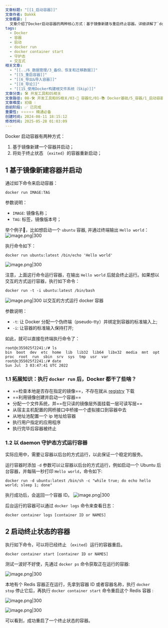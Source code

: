 ```yaml
---
文章标题: "[[1_启动容器]]"
文章作者: Dakkk
文章概要: |
  文章介绍了Docker启动容器的两种核心方式：基于镜像新建与重启终止容器。详细讲解了`docker run`命令的普通、交互式及守护态用法，并简述了其执行流程，最后演示了`docker container start`命令。
tags:
  - Docker
  - 容器
  - 启动
  - docker run
  - docker container start
  - 守护态
  - 交互式
相关文章:
  - "[[../6_数据管理/3_备份、恢复和迁移数据]]"
  - "[[5_重启容器]]"
  - "[[6_导出&导入容器]]"
  - "[[0_导论]]"
  - "[[15_使用Docker构建根文件系统（Skip）]]"
文章分类: 🛠️ 开发工具和OS相关
文章路径: 08-🛠️ 开发工具和OS相关/03-🐋 容器化/01-📚 Docker基础/5_容器/1_启动容器.md
文章难度: 初级 💧
目前阶段: ✅ 已完成
重要性: ⭐⭐⭐⭐⭐ 精通必备
创建时间: 2024-08-11 18:15:12
修改时间: 2025-05-28 01:03:09
---
```


Docker 启动容器有两种方式：

1. 基于镜像新建一个容器并启动；
2. 将处于终止状态 （`exited`）的容器重新启动；
## 1 基于镜像新建容器并启动

通过如下命令来启动容器：

```
docker run IMAGE:TAG
```

参数说明：

- `IMAGE`: 镜像名称；
- `TAG`: 标签，镜像版本号；

举个例子🌰，比如想启动一个 `ubuntu` 容器, 并通过终端输出 `Hello world`：
![image.png|300](https://my-obsidian-image.oss-cn-guangzhou.aliyuncs.com/2024/05/8f9d2978c0dd56ed2914e7856d8805f7.png)

执行命令如下：
```
docker run ubuntu:latest /bin/echo 'Hello world'
```

![image.png|300](https://my-obsidian-image.oss-cn-guangzhou.aliyuncs.com/2024/05/7fe0beeb1159b89783872870ffb05c50.png)

注意，上面这行命令运行容器，在输出 `Hello world` 后就会终止运行。如果想以交互的方式运行容器，执行如下命令：

```
docker run -t -i ubuntu:latest /bin/bash
```

![image.png|300](https://my-obsidian-image.oss-cn-guangzhou.aliyuncs.com/2024/05/15a84a56d6762ec6a31b4d39dc366c38.png)
以交互的方式运行 docker 容器

参数说明：
- `-t`: 让 Docker 分配一个伪终端（pseudo-tty）并绑定到容器的标准输入上;
- `-i`: 让容器的标准输入保持打开;

如此，就可以直接在终端执行命令了：
```
root@c355025f2241:/# ls
bin  boot  dev  etc  home  lib  lib32  lib64  libx32  media  mnt  opt  proc  root  run  sbin  srv  sys  tmp  usr  var
root@c355025f2241:/# date
Sun Jul  3 03:47:41 UTC 2022
```

### 1.1 拓展知识：执行 `docker run` 后，Docker 都干了些啥？

- ==检查本地是否存在指定的镜像==，不存在就从 [registry](https://www.quanxiaoha.com/docker/docker-run-container.html) 下载
- ==利用镜像创建并启动一个容器==
- 分配一个文件系统，并==在只读的镜像层外面挂载一层可读写层==
- 从宿主主机配置的网桥接口中桥接一个虚拟接口到容器中去
- 从地址池配置一个 ip 地址给容器
- 执行用户指定的应用程序
- 执行完毕后容器被终止

### 1.2 以 daemon 守护态方式运行容器

实际应用中，需要让容器以后台的方式运行，以此保证一个稳定的服务。

运行容器时添加 `-d` 参数可以让容器以后台的方式运行，例如启动一个 Ubuntu 后台容器，并每隔一秒打印 `Hello world`，命令如下:

```
docker run -d ubuntu:latest /bin/sh -c "while true; do echo hello world; sleep 1; done"
```

执行成功后，会返回一个容器 ID。
![image.png|300](https://my-obsidian-image.oss-cn-guangzhou.aliyuncs.com/2024/05/b2be66671d17fd9169aaaf10a1fe578a.png)

后台运行的容器可以通过 `docker logs` 命令来查看日志：

```
docker container logs [container ID or NAMES]
```

## 2 启动终止状态的容器

执行如下命令，可以将已经终止 （`exited`）运行的容器重启。

```
docker container start [container ID or NAMES]
```

测试一波好不好使，先通过 `docker ps` 命令获取正在运行的容器:

![image.png|300](https://my-obsidian-image.oss-cn-guangzhou.aliyuncs.com/2024/05/dbe7667e4c56cdb97f8470664bfa7e12.png)

本地有个 Redis 容器正在运行，先拿到容器 ID 或者容器名称，执行 `docker stop` 停止它后，再执行 `docker container start` 命令重启这个 Redis 容器 :

![image.png|300](https://my-obsidian-image.oss-cn-guangzhou.aliyuncs.com/2024/05/87239a592dde93d3c97aece49c8b5125.png)

![image.png|300](https://my-obsidian-image.oss-cn-guangzhou.aliyuncs.com/2024/05/105e31f376833a3446a15543e5cf7c6c.png)

可以看到，成功重启了一个终止状态的容器。